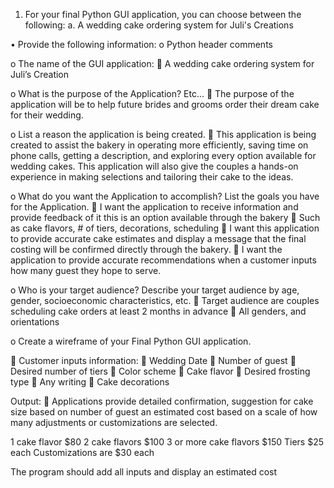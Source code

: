 1.	For your final Python GUI application, you can choose between the following:
        a.	A wedding cake ordering system for Juli's Creations

•	 Provide the following information:
o	Python header comments

o	The name of the GUI application:
        	A wedding cake ordering system for Juli’s Creation

o	What is the purpose of the Application? Etc...
        	The purpose of the application will be to help future brides and grooms order their dream cake for their wedding. 

o	List a reason the application is being created.
        	This application is being created to assist the bakery in operating more efficiently, saving time on phone calls, getting a description, and exploring every option available for wedding cakes. This application will also give the couples a hands-on experience in making selections and tailoring their cake to the ideas.

o	What do you want the Application to accomplish? List the goals you have for the Application.
        	I want the application to receive information and provide feedback of it this is an option available through the bakery 
        	Such as cake flavors, # of tiers, decorations, scheduling
        	I want this application to provide accurate cake estimates and display a message that the final costing will be confirmed directly through the bakery. 
        	I want the application to provide accurate recommendations when a customer inputs how many guest they hope to serve.

o	Who is your target audience? Describe your target audience by age, gender, socioeconomic characteristics, etc.
        	Target audience are couples scheduling cake orders at least 2 months in advance
        	All genders, and orientations

o	Create a wireframe of your Final Python GUI application.

	Customer inputs information:
	Wedding Date
	Number of guest
	Desired number of tiers
	Color scheme
	Cake flavor
	Desired frosting type
	Any writing
	Cake decorations

Output: 
 Applications provide detailed confirmation, 
suggestion for cake size based on number of guest
an estimated cost based on a scale of how many adjustments or customizations are selected. 

1 cake flavor $80 
2 cake flavors $100 
3 or more cake flavors $150 
Tiers $25 
each Customizations are $30 each 

The program should add all inputs and display an estimated cost
